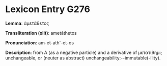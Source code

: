 # Lexicon Entry G276

**Lemma**: ἀμετάθετος

**Transliteration (xlit)**: ametáthetos

**Pronunciation**: am-et-ath'-et-os

**Description**:
from Α (as a negative particle) and a derivative of μετατίθημι; unchangeable, or (neuter as abstract) unchangeability:--immutable(-ility).
